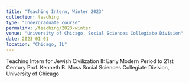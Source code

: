 ```yaml
---
title: "Teaching Intern, Winter 2023"
collection: teaching
type: "Undergraduate course"
permalink: /teaching/2023-winter
venue: "University of Chicago, Social Sciences Collegiate Division"
date: 2023-01-01
location: "Chicago, IL"
---
```


Teaching Intern for Jewish Civilization II: Early Modern Period to 21st Century
Prof. Kenneth B. Moss
Social Sciences Collegiate Division, University of Chicago